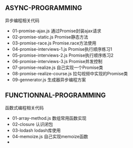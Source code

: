 ## ASYNC-PROGRAMMING
异步编程相关代码
- 01-promise-ajax.js   通过Promise封装ajax请求
- 02-promise-static.js Promise静态方法
- 03-promise-race.js   Promise.race方法使用
- 04-promise-interviews-1.js Promise执行顺序练习1
- 05-promise-interviews-2.js Promise执行顺序练习2
- 06-promise-interviews-3.js Promise并发控制
- 07-promise-realize.js 自己实现一个Promise类
- 08-promise-realize-course.js 拉勾视频中实现的Promise类
- 09-gennerator.js  生成器异步编程方案
## FUNCTIONNAL-PROGRAMMING
函数式编程相关代码
- 01-array-method.js  数组常用函数实现
- 02-closure          认识闭包
- 03-lodash           lodash库使用
- 04-memoize.js       自己实现memoize函数
- 